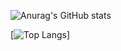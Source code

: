 
![Anurag's GitHub stats](https://github-readme-stats.vercel.app/api?username=duynguyen2505&show_icons=true&theme=radical)

[![Top Langs](https://github-readme-stats.vercel.app/api/top-langs/?username=anuraghazra&layout=compact)]


<!--
**duynguyen2505/duynguyen2505** is a ✨ _special_ ✨ repository because its `README.md` (this file) appears on your GitHub profile.

Here are some ideas to get you started:

- 🔭 I’m currently working on ...
- 🌱 I’m currently learning ...
- 👯 I’m looking to collaborate on ...
- 🤔 I’m looking for help with ...
- 💬 Ask me about ...
- 📫 How to reach me: ...
- 😄 Pronouns: ...
- ⚡ Fun fact: ...
-->

